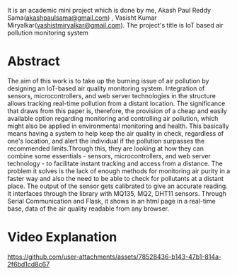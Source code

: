 It is an academic mini project which is done by me, Akash Paul Reddy Sama(akashpaulsama@gmail.com) , Vasisht Kumar Miryalkar(vashistmiryalkar@gmail.com). The project's title is IoT based air pollution monitoring system
# Abstract
The aim of this work is to take up the burning issue of air pollution by designing an IoT-based air quality monitoring system. Integration of sensors, microcontrollers, and web server technologies in the structure allows tracking real-time pollution from a distant location. The significance that draws from this paper is, therefore, the provision of a cheap and easily available option regarding monitoring and controlling air pollution, which might also be applied in environmental monitoring and health. This basically means having a system to help keep the air quality in check, regardless of one's location, and alert the individual if the pollution surpasses the recommended limits.Through this, they are looking at how they can combine some essentials - sensors, microcontrollers, and web server technology - to facilitate instant tracking and access from a distance. The problem it solves is the lack of enough methods for monitoring air purity in a faster way and also the need to be able to check for pollutants at a distant place. The output of the sensor gets calibrated to give an accurate reading. It interfaces through the library with MQ135, MQ2, DHT11 sensors. Through Serial Communication and Flask, it shows in an html page in a real-time base, data of the air quality readable from any browser.
# Video Explanation


https://github.com/user-attachments/assets/78528436-b143-47b1-814a-2f6bd1cd8c67

